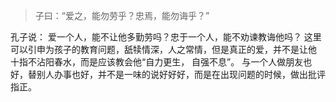 >子曰：“爱之，能勿劳乎？忠焉，能勿诲乎？”

孔子说： 爱一个人，能不让他多勤劳吗？忠于一个人，能不劝谏教诲他吗？
这里可以引申为孩子的教育问题，舐犊情深，人之常情，但是真正的爱，并不是让他 十指不沾阳春水，而是应该教会他“自力更生， 自强不息”。 与一个人做朋友也好，替别人办事也好，并不是一味的说好好好，而是在出现问题的时候，做出批评指正。



